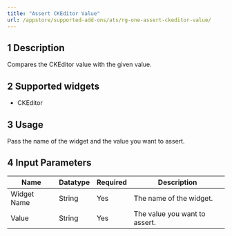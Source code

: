 ```yaml
---
title: "Assert CKEditor Value"
url: /appstore/supported-add-ons/ats/rg-one-assert-ckeditor-value/
---
```


## 1 Description

Compares the CKEditor value with the given value.

## 2 Supported widgets

* CKEditor

## 3 Usage

Pass the name of the widget and the value you want to assert.

## 4 Input Parameters

Name | Datatype | Required | Description
---- | -------- | ------- |---------------
Widget Name | String | Yes | The name of the widget.
Value | String | Yes | The value you want to assert.
